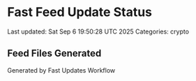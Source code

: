 # Fast Feed Update Status
Last updated: Sat Sep  6 19:50:28 UTC 2025
Categories: crypto

## Feed Files Generated

Generated by Fast Updates Workflow
